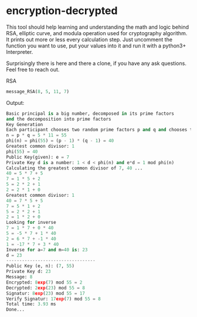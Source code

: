 # encryption-decrypted
This tool should help learning and understanding the math and logic behind
RSA, elliptic curve, and modula operation used for cryptography algorithm.
It prints out more or less every calculation step. 
Just uncomment the function you want to use, put your values into it
and run it with a python3+ Interpreter.

Surprisingly there is here and there a clone, if you have any ask questions. Feel free to reach out.

RSA
```py RSA
message_RSA(8, 5, 11, 7)
```
Output:
```py Output
Basic principal is a big number, decomposed in its prime factors
and the decomposition into prime factors
Key Generation
Each participant chooses two random prime factors p and q and chooses the numbers e and d as follows:
n = p * q = 5 * 11 = 55
phi(n) = phi(55) = (p - 1) * (q - 1) = 40
Greatest common divisor: 1
phi(55) = 40
Public Key(given): e = 7
Private Key d is a number: 1 < d < phi(n) and e*d = 1 mod phi(n)
Calculating the greatest common divisor of 7, 40 ...
40 = 5 * 7 + 5
7 = 1 * 5 + 2
5 = 2 * 2 + 1
2 = 2 * 1 + 0
Greatest common divisor: 1
40 = 7 * 5 + 5
7 = 5 * 1 + 2
5 = 2 * 2 + 1
2 = 1 * 2 + 0
Looking for inverse
7 = 1 * 7 + 0 * 40
5 = -5 * 7 + 1 * 40
2 = 6 * 7 + -1 * 40
1 = -17 * 7 + 3 * 40
Inverse for a=7 and m=40 is: 23
d = 23
----------------------------------
Public Key (e, n): (7, 55)
Private Key d: 23
Message: 8
Encrypted: 8exp(7) mod 55 = 2
Decrypted: 2exp(23) mod 55 = 8
Signatur: 8exp(23) mod 55 = 17
Verify Signatur: 17exp(7) mod 55 = 8
Total time: 3.93 ms
Done...
```



